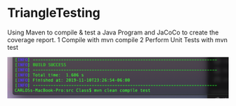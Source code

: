 # TriangleTesting
Using Maven to compile &amp; test a Java Program and JaCoCo to create the coverage report.
1 Compile with mvn compile
2 Perform Unit Tests with mvn test

![Image of terminal](https://github.com/cflores713/TriangleTesting/blob/master/ss0.png)
